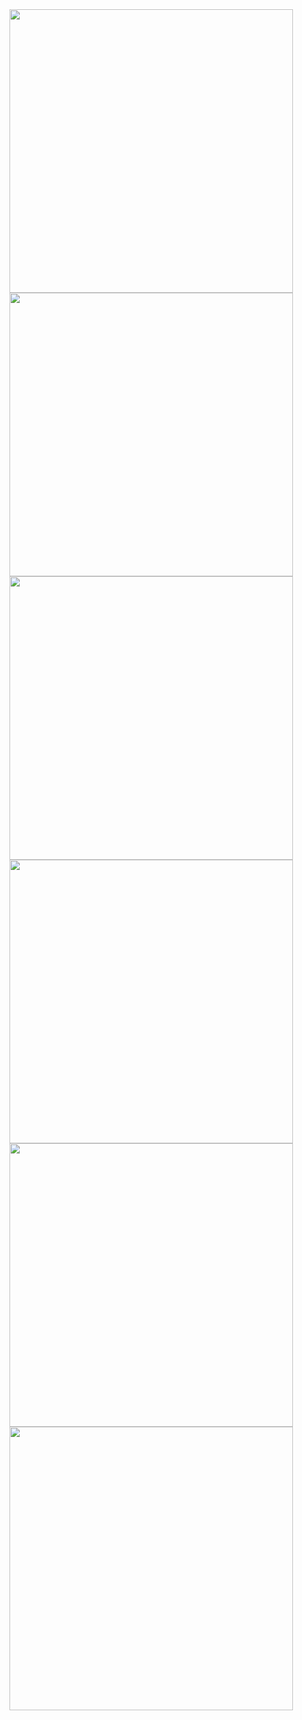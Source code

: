 

<img src="https://github.com/user-attachments/assets/35fed92b-dc95-4c71-b4e6-ed4b9f3158a4" height="500" />
<img src="https://github.com/user-attachments/assets/5cc0249f-1aaa-4a8a-bbd9-9721ef460351" height="500" />
<img src="https://github.com/user-attachments/assets/d73423a2-bfec-436e-aea5-aada53f0a2bc" height="500" />
<img src="https://github.com/user-attachments/assets/efa8e445-d0a5-48f8-a195-e220def28256" height="500" />
<img src="https://github.com/user-attachments/assets/b45aadac-3e43-4d28-8cb4-fcb8814c545b" height="500" />
<img src="https://github.com/user-attachments/assets/1a7dcd26-cb52-46af-9a07-488d6fb32ef2" height="500" />


